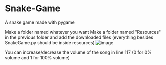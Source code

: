 # Snake-Game
A snake game made with pygame

Make a folder named whatever you want
Make a folder named "Resources" in the previous folder and add the downloaded files (everything besides SnakeGame.py should be inside resources)
![image](https://github.com/MrTallyMann/Snake-Game/assets/126008898/99c1913c-5425-40d3-9855-b5a60a74a69e)


You can increase/decrease the volume of the song in line 117 (0 for 0% volume and 1 for 100% volume)
